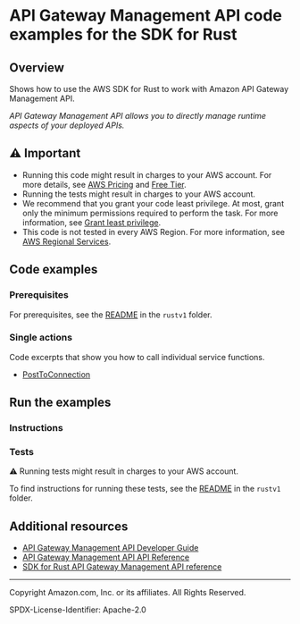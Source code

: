 # API Gateway Management API code examples for the SDK for Rust

## Overview

Shows how to use the AWS SDK for Rust to work with Amazon API Gateway Management API.

<!--custom.overview.start-->
<!--custom.overview.end-->

_API Gateway Management API allows you to directly manage runtime aspects of your deployed APIs._

## ⚠ Important

* Running this code might result in charges to your AWS account. For more details, see [AWS Pricing](https://aws.amazon.com/pricing/) and [Free Tier](https://aws.amazon.com/free/).
* Running the tests might result in charges to your AWS account.
* We recommend that you grant your code least privilege. At most, grant only the minimum permissions required to perform the task. For more information, see [Grant least privilege](https://docs.aws.amazon.com/IAM/latest/UserGuide/best-practices.html#grant-least-privilege).
* This code is not tested in every AWS Region. For more information, see [AWS Regional Services](https://aws.amazon.com/about-aws/global-infrastructure/regional-product-services).

<!--custom.important.start-->
<!--custom.important.end-->

## Code examples

### Prerequisites

For prerequisites, see the [README](../../README.md#Prerequisites) in the `rustv1` folder.


<!--custom.prerequisites.start-->
<!--custom.prerequisites.end-->

### Single actions

Code excerpts that show you how to call individual service functions.

- [PostToConnection](src/bin/post_to_connection.rs#L45)


<!--custom.examples.start-->
<!--custom.examples.end-->

## Run the examples

### Instructions


<!--custom.instructions.start-->
<!--custom.instructions.end-->



### Tests

⚠ Running tests might result in charges to your AWS account.


To find instructions for running these tests, see the [README](../../README.md#Tests)
in the `rustv1` folder.



<!--custom.tests.start-->
<!--custom.tests.end-->

## Additional resources

- [API Gateway Management API Developer Guide](https://docs.aws.amazon.com/apigateway/latest/developerguide/welcome.html)
- [API Gateway Management API API Reference](https://docs.aws.amazon.com/apigateway/latest/api/API_Operations.html)
- [SDK for Rust API Gateway Management API reference](https://docs.rs/aws-sdk-apigatewaymanagementapi/latest/aws_sdk_apigatewaymanagementapi/)

<!--custom.resources.start-->
<!--custom.resources.end-->

---

Copyright Amazon.com, Inc. or its affiliates. All Rights Reserved.

SPDX-License-Identifier: Apache-2.0